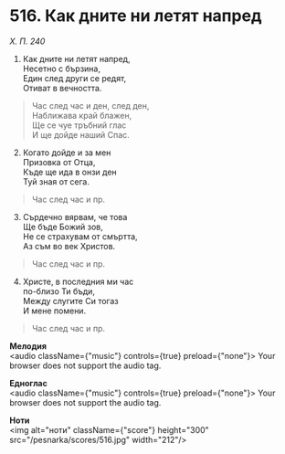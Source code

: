 # 516. Как дните ни летят напред

_Х. П. 240_

1. Как дните ни летят напред,  
Несетно с бързина,  
Един след други се редят,  
Отиват в вечността.  

> Час след час и ден, след ден,  
> Наближава край блажен,  
> Ще се чуе тръбний глас  
> И ще дойде наший Спас.  

2. Когато дойде и за мен  
Призовка от Отца,  
Къде ще ида в онзи ден  
Туй зная от сега.  

> Час след час и пр.  

3. Сърдечно вярвам, че това  
Ще бъде Божий зов,  
Не се страхувам от смъртта,  
Аз съм во век Христов.  

> Час след час и пр.  

4. Христе, в последния ми час  
по-близо Ти бъди,  
Между слугите Си тогаз  
И мене помени.  

> Час след час и пр.

**Мелодия**  
<audio className={"music"} controls={true} preload={"none"}>
    <source src="/pesnarka/mp3/516.mp3" type="audio/mpeg"/>
    Your browser does not support the audio tag.
</audio>

**Едноглас**  
<audio className={"music"} controls={true} preload={"none"}>
    <source src="/pesnarka/transp/516.mp3" type="audio/mpeg"/>
    Your browser does not support the audio tag.
</audio>

**Ноти**  
<img alt="ноти" className={"score"} height="300" src="/pesnarka/scores/516.jpg" width="212"/>
